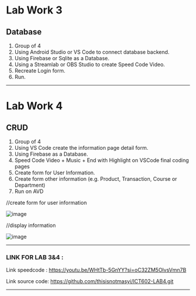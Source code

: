 # Lab Work 3

## Database

1. Group of 4
2. Using Android Studio or VS Code to connect database backend.
3. Using Firebase or Sqlite as a Database.
4. Using a Streamlab or OBS Studio to create Speed Code Video.
5. Recreate Login form.
6. Run. 

**************************************************************************

# Lab Work 4

## CRUD

1. Group of 4
2. Using VS Code create the information page detail form.
3. Using Firebase as a Database.
4. Speed Code Video + Music + End with Highlight on VSCode final coding pages
5. Create form for User Information.
6. Create form other information (e.g. Product, Transaction, Course or Department)
7. Run on AVD

//create form for user information

![image](https://github.com/addff/2310-ICT602/assets/102727610/57a9bb2c-e6da-4e2a-b830-369f95700825)


//display information

![image](https://github.com/addff/2310-ICT602/assets/102727610/5f8f8db8-e946-49c8-bf51-df8666c2aeb3)

--------------------------------------------------------------------------

### LINK FOR LAB 3&4 : 

Link speedcode : https://youtu.be/WHtTb-5GnYY?si=oC32ZM5OlvsVmn7B

Link source code: https://github.com/thisisnotmasyi/ICT602-LAB4.git

***************************************************************************


